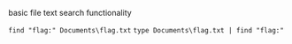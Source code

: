 basic file text search functionality

`find "flag:" Documents\flag.txt`
`type Documents\flag.txt | find "flag:"`

